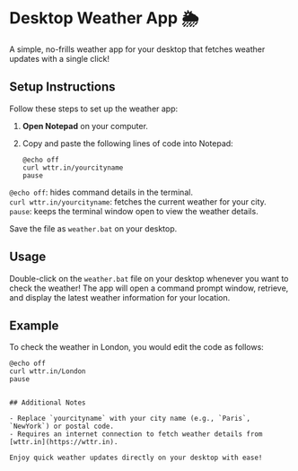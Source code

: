 # Desktop Weather App 🌦

A simple, no-frills weather app for your desktop that fetches weather updates with a single click!

## Setup Instructions

Follow these steps to set up the weather app:

1. **Open Notepad** on your computer.
2. Copy and paste the following lines of code into Notepad:

   ```batch
   @echo off
   curl wttr.in/yourcityname
   pause

`@echo off`: hides command details in the terminal.  
`curl wttr.in/yourcityname`: fetches the current weather for your city.  
`pause`: keeps the terminal window open to view the weather details.  

Save the file as `weather.bat` on your desktop.

## Usage

Double-click on the `weather.bat` file on your desktop whenever you want to check the weather! The app will open a command prompt window, retrieve, and display the latest weather information for your location.

## Example

To check the weather in London, you would edit the code as follows:

```batch
@echo off
curl wttr.in/London
pause


## Additional Notes

- Replace `yourcityname` with your city name (e.g., `Paris`, `NewYork`) or postal code.
- Requires an internet connection to fetch weather details from [wttr.in](https://wttr.in).

Enjoy quick weather updates directly on your desktop with ease!
